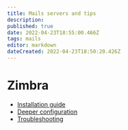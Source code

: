 ```yaml
---
title: Mails servers and tips
description: 
published: true
date: 2022-04-23T18:55:00.466Z
tags: mails
editor: markdown
dateCreated: 2022-04-23T18:50:20.426Z
---
```


# Zimbra
- [Installation guide](/Mail/Zimbra/install)
- [Deeper configuration](/Mail/Zimbra/conf)
- [Troubleshooting](/Mail/Zimbra/troubleshooting)